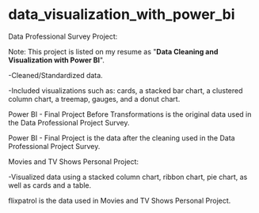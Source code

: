# data_visualization_with_power_bi

Data Professional Survey Project:

Note: This project is listed on my resume as "**Data Cleaning and Visualization with Power BI**".

-Cleaned/Standardized data.

-Included visualizations such as: cards, a stacked bar chart, a clustered column chart, a treemap, gauges, and a donut chart.

Power BI - Final Project Before Transformations is the original data used in the Data Professional Project Survey.

Power BI - Final Project is the data after the cleaning used in the Data Professional Project Survey.

Movies and TV Shows Personal Project:

-Visualized data using a stacked column chart, ribbon chart, pie chart, as well as cards and a table.

flixpatrol is the data used in Movies and TV Shows Personal Project.
